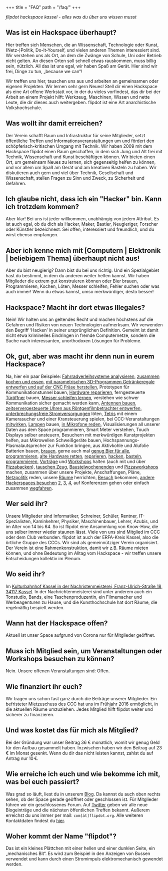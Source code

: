 +++
title = "FAQ"
path = "/faq/"
+++

*flipdot hackspace kassel - alles was du über uns wissen musst*

## Was ist ein Hackspace überhaupt?

Hier treffen sich Menschen, die an Wissenschaft, Technologie oder Kunst, (Netz-)Politik,
Do-It-Yourself, und vielen anderen Themen interessiert sind. Wir verstehen uns als Ort, an dem die
Zwänge von Schule, Uni oder Betrieb nicht gelten. An diesen Orten soll schnell etwas rauskommen,
muss billig sein, nützlich. All das ist uns egal, wir haben Spaß am Gerät. Hier sind wir frei,
Dinge zu tun, „because we can“!

Wir treffen uns hier, tauschen uns aus und arbeiten an gemeinsamen oder eigenen Projekten. Wir
lernen sehr gern Neues! Stell dir einen Hackspace als eine Art offene Werkstatt vor, in der du
vieles vorfindest, das dir bei der Arbeit an einem Projekt hilft: Werkzeug, Maschinen, Wissen und
nette Leute, die dir dieses auch weitergeben. flipdot ist eine Art anarchistische Volkshochschule.

## Was wollt ihr damit erreichen?

Der Verein schafft Raum und Infrastruktur für seine Mitglieder, setzt öffentliche Treffen und
Informationsveranstaltungen um und fördert den schöpferisch-kritischen Umgang mit Technik. Wir
haben 2009 mit dem Hackspace flipdot einen Raum geschaffen, in dem sich Jung und Alt frei mit
Technik, Wissenschaft und Kunst beschäftigen können. Wir bieten einen Ort, um gemeinsam Neues zu
lernen, sich gegenseitig helfen zu können, und vor allem um Spaß am Gerät und am kreativen Basteln
zu haben. Wir diskutieren auch gern und viel über Technik, Gesellschaft und Wissenschaft, stellen
Fragen zu Sinn und Zweck, zu Sicherheit und Gefahren.

## Ich glaube nicht, dass ich ein "Hacker" bin. Kann ich trotzdem kommen?

Aber klar! Bei uns ist jeder willkommen, unabhängig von jedem Attribut. Es ist auch egal, ob du
dich als Hacker, Maker, Bastler, Neugieriger, Forscher oder Künstler bezeichnest. Sei offen,
interessiert und freundlich, und du wirst ebenso empfangen.

## Aber ich kenne mich mit [Computern | Elektronik | beliebigem Thema] überhaupt nicht aus!

Aber du bist neugierig? Dann bist du bei uns richtig. Und ein Spezialgebiet hast du bestimmt, in dem du anderen weiter helfen kannst. Wir haben Mitglieder die extrem gut konstruieren können oder Bier brauen, Programmieren, Kochen, Löten, Messer schleifen, Fehler suchen oder was auch immer! Wenn du etwas kannst, umso merkwürdiger, desto besser!

## Hackspace? Macht ihr dort etwas Illegales?

Nein! Wir halten uns an geltendes Recht und machen höchstens auf die Gefahren und Risiken von neuen Technologien aufmerksam. Wir verwenden den Begriff ‘Hacken’ in seiner ursprünglichen Definition. Gemeint ist damit nicht etwa kriminelles Eindringen in fremde Computernetze, sondern die Suche nach interessanten, unorthodoxen Lösungen für Probleme.

## Ok, gut, aber was macht ihr denn nun in eurem Hackspace?

Na, hier ein paar Beispiele:
[Fahrradverleihsysteme analysieren](https://flipdot.org/blog/archives/373-Track-a-Bike.html),
[zusammen kochen und essen](https://flipdot.org/blog/archives/364-Food-Pr0n.html),
[mit parametrischen 3D-Programmen Getränkeregale entwerfen und auf der CNC Fräse herstellen](https://flipdot.org/blog/archives/355-Eazy-math-Getraenkestorage.html), Prototypen für Kommunikationstunnel bauen,
[Hardware reparieren](https://flipdot.org/blog/archives/367-Apple-iPad1-3G-Akkutausch-Reparatur-mit-vorhandenem-Material.html),
ferngesteuerte [Türöffner](https://flipdot.org/blog/archives/351-Jeder-Space-hat-ein-Schloss.html) bauen,
[Messer schleifen lernen](https://flipdot.org/blog/archives/371-Workshop-Messer-schleifen.html),
verstehen wie schwer Kommunikation sicher gemacht werden kann,
[Antennen bauen](https://flipdot.org/blog/archives/366-Bau-einer-kolinear-Antenne-fuer-ADS-B-Empfang.html),
[zeitservergesteuerte Uhren aus Röntgenfilmbetrachter entwerfen](https://flipdot.org/blog/archives/359-Dualuhr-Update-mit-NTP-Server-Zeitserver-Abfrage.html),
[unterbrechungsfreie Stromversorgungen](https://flipdot.org/blog/archives/348-USV-fuer-raspberry-Pi-11.-Juni-2016,-2000.html) löten,
[Tetris](https://flipdot.org/blog/archives/335-Borg-Tetris.html)
mit einem Kamerasucher und einer Kransteuerung spielen, bei CCC-Veranstaltungen
[mitwirken](https://flipdot.org/blog/archives/321-flipdot-village-auf-dem-CCCAMP15-wir-sind-hier.html),
[Lampen](https://flipdot.org/blog/archives/309-Lampe.html)
bauen,
[in Mikrofone reden](https://flipdot.org/blog/archives/357-Sendung-im-Freien-Radio-Kassel.html),
Visualisierungen all unserer Daten aus dem Space programmieren, Smart Meter verstehen, Touch
Displays selber ansteuern, Besuchern mit merkwürdigen Kunstprojekten helfen, aus Mikrowellen
Schweißgeräte bauen, Hochspannungs-Plasmalautsprecher zur Funktion bringen, aus Aktivkohle und
Alufolie Batterien bauen, [brauen](https://flipdoKontaktdatent.org/blog/archives/243-MashBerry.html), gerne auch
mal [genug Bier für alle](https://flipdot.org/blog/archives/353-Heute-back-ich,-morgen-brau-ich,-und-uebermorgen-....html),
[programmieren](https://flipdot.org/blog/archives/246-flipdots-im-flipdot.html),
[alte Hardware retten](https://flipdot.org/blog/archives/253-thereifixedit.html),
[reparieren](https://flipdot.org/blog/archives/315-AVR-Programmer-repariert.html),
[hacken](https://flipdot.org/blog/archives/317-Bieg-den-Schaltkreis!.html),
[basteln](https://flipdot.org/blog/archives/335-Borg-Tetris.html),
[programmieren](https://flipdot.org/blog/archives/272-Dashboard-mit-Spacedaten.html),
[Vorträge](https://flipdot.org/blog/archives/133-Einfuehrung-in-die-Leiterplattenherstellung.html)
und
[Workshops](https://flipdot.org/blog/archives/311-Docker-Swarm-Workshop-heute-ab-1400-Uhr.html)
halten (auch mit und über
[Pizzabacken](https://flipdot.org/blog/archives/356-Pizzaprogrammiernacht-25.-27.-November.html)),
[tauschen Zeug](https://flipdot.org/blog/archives/268-Jaaa!-Weihnachtlicher-Sachentausch!.html),
[Baustelwochenenden](https://flipdot.org/blog/archives/277-Baustelwochenende.html)
und
[Pizzaworkshops](https://flipdot.org/blog/archives/107-Sonntag-Zum-digitalen-Datum-in-den-Hackerspace.html)
machen, zusammen über unsere Projekte, Anschaffungen, Pläne,
[Netzpolitik](https://flipdot.org/blog/archives/331-Die-Gentrifizierung-der-Hacker-und-Maker-Szene.html)
reden, unsere
[Räume](https://flipdot.org/blog/archives/161-Status-Update-Boden-legen.html)
herrichten,
[Besuch](https://flipdot.org/blog/archives/234-Space-Besucher-kommt-mit-Plan.html)
bekommen,
[andere Hackerspaces besuchen](https://flipdot.org/blog/archives/118-Visiting-metalab.html)
[2](https://flipdot.org/blog/archives/45-Besuch-im-SubLab-in-Leipzig.html),
[3](https://flipdot.org/blog/archives/11-Besuch-beim-Hackcenter-Treffen-in-The-Hub-Islington,-London.html),
[4](https://flipdot.org/blog/archives/337-Besuch-im-Open-Lab-in-Augsburg.html), auf
Konferenzen gehen oder einfach zusammen
[wegfahren](https://flipdot.org/blog/archives/117-flipdot-in-Wien.html).

## Wer seid ihr?

Unsere Mitglieder sind Informatiker, Schreiner, Schüler, Rentner, IT-Spezialisten, Kaminkehrer,
Physiker, Maschinenbauer, Lehrer, Azubis, und im Alter von 14 bis 64. So ist flipdot eine Ansammlung
von Know-How, die uns selber immer wieder staunen lässt. Viele von uns sind Mitglied im CCC oder dem
Club verbunden. flipdot ist auch der ERFA-Kreis Kassel, also die örtliche Gruppe des CCCs. Wir sind
als gemeinnütziger Verein organisiert. Der Verein ist eine Rahmenkonstruktion, damit wir z.B. Räume
mieten können, und ohne Bedeutung im Alltag vom Hackspace - wir treffen unsere Entscheidungen
kollektiv im Plenum.

## Wo seid ihr?

Im [Kulturbahnhof Kassel in der Nachristenmeisterei, Franz-Ulrich-Straße 18, 34117 Kassel](/kontakt/).
In der Nachrichtenmeisterei sind unter anderem auch ein Tonstudio, Bands, eine Taschenproduzentin,
ein Filmemacher und Werbeagenturen zu Hause, und die Kunsthochschule hat dort Räume, die regelmäßig
bespielt werden.

## Wann hat der Hackspace offen?

Aktuell ist unser Space aufgrund von Corona nur für Mitglieder geöffnet.

<!--
Unser Space ist jeden Dienstag ab 19:00 Uhr für Gäste geöffnet. Mitglieder haben 24/7 Zugang
und nutzen diesen auch.

## Muss ich Mitglied sein, um in den Space kommen zu dürfen?

Nein, der Dienstag ist offen für alle. Möchtest du regelmäßig und an allen anderen Tagen kommen
können, die Infrastruktur wie Server, Werkstätten, Küche nutzen und selbst einen Schlüssel haben,
dann musst du Mitglied werden.
-->

## Muss ich Mitglied sein, um Veranstaltungen oder Workshops besuchen zu können?

Nein. Unsere offenen Veranstaltungen sind: Offen.

## Wie finanziert ihr euch?

Wir tragen uns schon fast ganz durch die Beiträge unserer Mitglieder. Ein befristeter Mietzuschuss
des CCC hat uns im Frühjahr 2016 ermöglicht, in die aktuellen Räume umzuziehen. Jedes Mitglied hilft
flipdot weiter und sicherer zu finanzieren.

## Und was kostet das für mich als Mitglied?

Bei der Gründung war unser Beitrag 36 € monatlich, womit wir genug Geld für den Aufbau gesammelt
haben. Inzwischen haben wir den Beitrag auf 23 € im Monat gesenkt. Wenn du dir das nicht leisten
kannst, zahlst du auf Antrag nur 10 €.

## Wie erreiche ich euch und wie bekomme ich mit, was bei euch passiert?

Was grad so läuft, liest du in unserem [Blog](/blog/). Da kannst du auch oben rechts sehen, ob der
Space gerade geöffnet oder geschlossen ist. Für Mitglieder führen wir ein geschlossenes Forum. Auf
[Twitter](https://twitter.com/flipdot_kassel) geben wir alle neue Blogeinträge und die nächsten
öffentlichen Treffen bekannt. Außerem erreichst du uns immer per mail: `com[ät]flipdot.org`. Alle
weiteren Kontaktdaten findest du [hier](/kontakt/).

## Woher kommt der Name "flipdot"?

Das ist ein kleines Plättchen mit einer hellen und einer dunklen Seite, ein „mechanisches Bit“.
Es wird zum Beispiel in den Anzeigen von Bussen verwendet und kann durch einen Stromimpuls
elektromechanisch gewendet werden.
